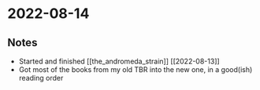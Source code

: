 # 2022-08-14
## Notes
- Started and finished [[the_andromeda_strain]] [[2022-08-13]]
- Got most of the books from my old TBR into the new one, in a good(ish) reading order